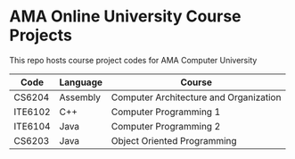 # AMA Online University Course Projects

This repo hosts course project codes for AMA Computer University

| Code    | Language | Course                                 |
|---------|----------|----------------------------------------|
| CS6204  | Assembly | Computer Architecture and Organization |
| ITE6102 | C++      | Computer Programming 1                 |
| ITE6104 | Java     | Computer Programming 2                 |
| CS6203  | Java     | Object Oriented Programming            |